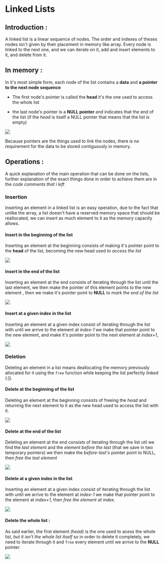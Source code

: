 # Linked Lists 

## Introduction :

A linked list is a linear sequence of nodes. The order and indexes of theses nodes isn't given by their placement in memory like array. Every node is linked to the next one, and we can iterate on it, add and insert elements to it, and delete from it. 

## In memory :

In it's most simple form, each node of the list contains a **data** and **a pointer to the next node sequence**  

* The first node's pointer is called the **head** it's the one used to access the whole list

* the last node's pointer is a **NULL pointer** and indicates that the end of the list (if the *head* is itself a NULL pointer that means that the list is empty)
 
![](https://i.imgur.com/4hPy3Sf.jpg)

Because pointers are the things used to link the nodes, there is no requirement for the data to be stored contiguously in memory.

## Operations :

A quick explanation of the main operation that can be done on the lists, further explanation of the exact things done in order to achieve them are in the *code comments that i left*
 

### Insertion

Inserting an element in a linked list is an easy operation, due to the fact that unlike the array, a list doesn't have a reserved memory space that should be reallocated, we can insert as much element to it as the memory capacity allows.

#### Insert in the beginning of the list 

Inserting an element at the beginning consists of making it's pointer point to the **head** of the list, becoming the new head used *to access the list*

![](https://i.imgur.com/K7GydTL.png)

#### Insert in the end of the list 

Inserting an element at the end consists of iterating through the list until the last element, we then make the pointer of this element points to the new element , then we make it's pointer point to **NULL** *to mark the end of the list*

![](https://i.imgur.com/jXbhHKs.jpg)

#### Insert at a given index in the list 

Inserting an element at a given index consist of iterating through the list with until we arrive to the element at *index-1* we make that pointer point to the new element, and make it's pointer point to the next element at *index+1*, 

![](https://i.imgur.com/PBZcETF.jpg)


### Deletion

Deleting an element in a list means deallocating the memory previously allocated for it using the <code>free</code> function while keeping the list perfectly *linked* (:]).

#### Delete at the beginning of the list

Deleting an element at the beginning consists of freeing the *head* and returning the next element to it as the new head used to access the list with it.

![](https://i.imgur.com/S4vkzqy.jpg)

#### Delete at the end of the list

Deleting an element at the end consists of iterating through the list util we find the *last element* and the *element before the last* (that we save in two temporary pointers) we then make the *before-last's* pointer point to NULL, then *free the last element*

![](https://i.imgur.com/ypgqSON.jpg)


#### Delete at a given index in the list

Inserting an element at a given index consist of iterating through the list with until we arrive to the element at *index-1* we make that pointer point to the element at *index+1*, then *free the element at index*. 

![](https://i.imgur.com/kR3kXAG.jpg)

#### Delete the whole list : 

As said earlier, the first element *(head)* is the one used to acess the whole list, *but it isn't the whole list itself* so in order to delete it completely, we need to iterate through it and <code>free</code> every element until we arrive to the **NULL** pointer.

![](https://i.imgur.com/4Bi9wW4.png)


